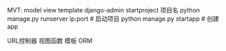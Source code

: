 MVT: model view template
django-admin startproject 项目名
python manage.py runserver ip:port  # 启动项目
python manage.py startapp  # 创建app

URL控制器
视图函数
模板
ORM

